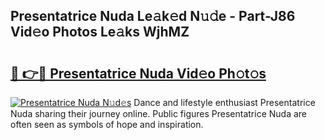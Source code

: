 ## Presentatrice Nuda Le𝚊k𝚎d N𝚞𝚍e - Part-J86 Vid𝚎o Photos Le𝚊ks WjhMZ

# <h2><a href="http://fbcry4.evod.top/?m=Presentatrice+Nuda">🔗 👉🔴 Presentatrice Nuda Vid𝚎o Ph𝚘t𝚘s</a></h2>

[![Presentatrice Nuda N𝚞d𝚎s](https://i.imgur.com/8V9OHl7.gif)](http://fbcry4.evod.top/?m=Presentatrice+Nuda)
Dance and lifestyle enthusiast Presentatrice Nuda sharing their journey online. Public figures Presentatrice Nuda are often seen as symbols of hope and inspiration. 
